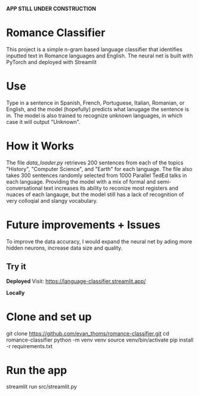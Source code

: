 **APP STILL UNDER CONSTRUCTION**

# Romance Classifier

This project is a simple n-gram based language classifier that identifies inputted text in Romance languages and English. The neural net is built with PyTorch and deployed with Streamlit

# Use

Type in a sentence in Spanish, French, Portuguese, Italian, Romanian, or English, and the model (hopefully) predicts what lanugage the sentence is in. The model is also trained to recognize unknown languages, in which case it will output "Unknown". 

# How it Works

The file *data_loader.py* retrieves 200 sentences from each of the topics  "History", "Computer Science", and "Earth" for each language. The file also takes 300 sentences randomly selected from 1000 Parallel TedEd talks in each language. Providing the model with a mix of formal and semi-conversational text increases its ability to reconize most registers and nuaces of each langauge, but the model still has a lack of recognition of very colloqial and slangy vocabulary. 


# Future improvements + Issues

To improve the data accuracy, I would expand the neural net by ading more hidden neurons, increase data size and quality. 

## Try it

**Deployed** 
Visit: https://language-classifier.streamlit.app/

**Locally**

# Clone and set up
git clone https://github.com/evan_thoms/romance-classifier.git
cd romance-classifier
python -m venv venv
source venv/bin/activate
pip install -r requirements.txt

# Run the app
streamlit run src/streamlit.py